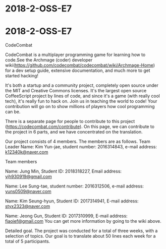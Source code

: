 # 2018-2-OSS-E7

# 2018-2-OSS-E7

CodeCombat

CodeCombat is a multiplayer programming game for learning how to code.See the Archmage (coder) developer wiki(https://github.com/codecombat/codecombat/wiki/Archmage-Home) for a dev setup guide, extensive documentation, and much more to get started hacking!

It's both a startup and a community project, completely open source under the MIT and Creative Commons licenses. It's the largest open source CoffeeScript project by lines of code, and since it's a game (with really cool tech), it's really fun to hack on. Join us in teaching the world to code! Your contribution will go on to show millions of players how cool programming can be.



There is a separate page for people to contribute to this project (https://codecombat.com/contribute). On this page, we can contribute to the project in 6 parts, and we have concentrated on the translation.

Our project consists of 4 members. The members are as follows.
Team Leader
Name: Kim Yun-jae, student number: 2016314843, e-mail address: k12340k@naver.com

Team members

Name: Jung Min, Student ID: 2018318227, Email address: yjh930919@gmail.com

Name: Lee Sung-tae, student number: 2016312506, e-mail address: yuns0509@naver.com

Name: Kim Seung-hyun, Student ID: 2017314941, E-mail address: styx2323@naver.com

Name: Jeong Gun, Student ID: 2017310999, E-mail address: fjaoief@gmail.com
You can get more information by going to the wiki above.

Detailed goal.
The project was conducted for a total of three weeks, with a selection of topics. Our goal is to translate about 50 lines each week for a total of 5 participants.
